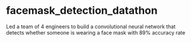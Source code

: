 # facemask_detection_datathon

Led a team of 4 engineers to build a convolutional neural network that detects whether someone is wearing a face mask with 89% accuracy rate

